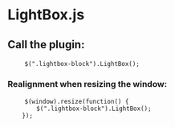 # LightBox.js

## Call the plugin:

<pre>
    <code>$(".lightbox-block").LightBox();</code>
</pre>

### Realignment when resizing the window:

<pre>
    <code>$(window).resize(function() {
        $(".lightbox-block").LightBox();
    });</code>
</pre>